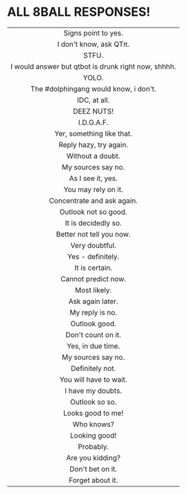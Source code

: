 ALL 8BALL RESPONSES!
====================
| |
|:---------------------------------------------------:|
|Signs point to yes.|
|I don't know, ask QTπ.|
|STFU.|
|I would answer but qtbot is drunk right now, shhhh.|
|YOLO.|
|The #dolphingang would know, i don't.|
|IDC, at all.|
|DEEZ NUTS!|
|I.D.G.A.F.|
|Yer, something like that.|
|Reply hazy, try again.|
|Without a doubt.|
|My sources say no.|
|As I see it, yes.|
|You may rely on it.|
|Concentrate and ask again.|
|Outlook not so good.|
|It is decidedly so.|
|Better not tell you now.|
|Very doubtful.|
|Yes - definitely.|
|It is certain.|
|Cannot predict now.|
|Most likely.|
|Ask again later.|
|My reply is no.|
|Outlook good.|
|Don't count on it.|
|Yes, in due time.|
|My sources say no.|
|Definitely not.|
|You will have to wait.|
|I have my doubts.|
|Outlook so so.|
|Looks good to me!|
|Who knows?|
|Looking good!|
|Probably.|
|Are you kidding?|
|Don't bet on it.|
|Forget about it.|
